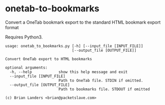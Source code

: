 # onetab-to-bookmarks
Convert a OneTab bookmark export to the standard HTML bookmark export format

Requires Python3.

```
usage: onetab_to_bookmarks.py [-h] [--input_file [INPUT_FILE]]
                              [--output_file [OUTPUT_FILE]]

Convert OneTab export to HTML bookmarks

optional arguments:
  -h, --help            show this help message and exit
  --input_file [INPUT_FILE]
                        Path to OneTab file. STDIN if omitted.
  --output_file [OUTPUT_FILE]
                        Path to bookmarks file. STDOUT if omitted

(c) Brian Landers <brian@packetslave.com>
```
